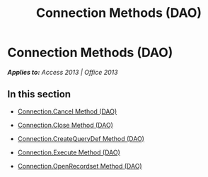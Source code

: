 ﻿---
title: Connection Methods (DAO)
TOCTitle: Methods
ms:assetid: d35831c7-083e-4acd-a18b-655db57b93f0
ms:mtpsurl: https://msdn.microsoft.com/en-us/library/Dn125610(v=office.15)
ms:contentKeyID: 52074484
ms.date: 09/18/2015
mtps_version: v=office.15
---

# Connection Methods (DAO)


_**Applies to:** Access 2013 | Office 2013_

## In this section

  - [Connection.Cancel Method (DAO)](connection-cancel-method-dao.md)

  - [Connection.Close Method (DAO)](connection-close-method-dao.md)

  - [Connection.CreateQueryDef Method (DAO)](connection-createquerydef-method-dao.md)

  - [Connection.Execute Method (DAO)](connection-execute-method-dao.md)

  - [Connection.OpenRecordset Method (DAO)](connection-openrecordset-method-dao.md)

